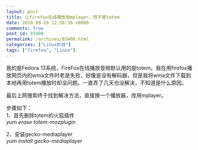 ```yaml
---
layout: post
title: 让firefox在线播放用mplayer，而不是totem
date: 2010-09-18 12:58:38 +0000
comments: true
post_id: 83408
permalink: /archives/83408.html
categories: ["Linux栏目"]
tags: ["firefox", "Linux"]
---
```


我的是Fedora 13系统，FireFox在线播放音频默认用的是totem。我在用firefox播放网页内的wma文件时老是失败，好像是没有解码器，但是我将wma文件下载到本地再用totem播放时却没问题。一直弄了几天也没解决，不知道是什么原因。

最后上网搜索终于找到解决方法，直接换一个播放器，改用mplayer。

步骤如下：  
1、首先删除totem的火狐插件  
<em> yum erase totem-mozplugin</em>

2、安装gecko-mediaplayer  
<em>yum install gecko-mediaplayer</em>
